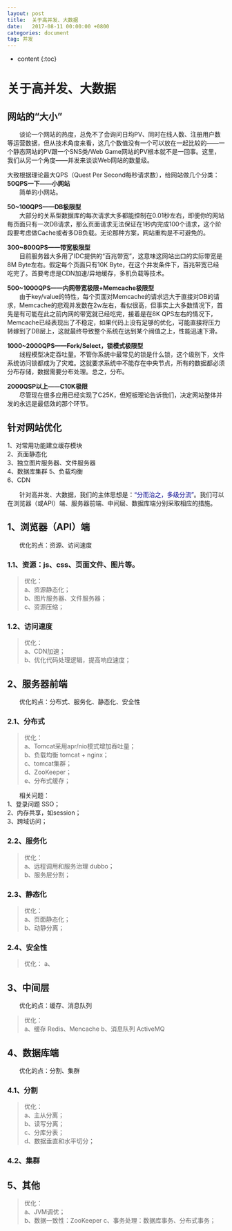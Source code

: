 ```yaml
---
layout: post
title:  关于高并发、大数据
date:   2017-08-11 00:00:00 +0800
categories: document
tag: 并发
---
```


* content
{:toc}

# 关于高并发、大数据

## 网站的“大小”

&emsp;&emsp;谈论一个网站的热度，总免不了会询问日均PV、同时在线人数、注册用户数等运营数据，但从技术角度来看，这几个数值没有一个可以放在一起比较的——一个静态网站的PV跟一个SNS类/Web Game网站的PV根本就不是一回事。这里，我们从另一个角度——并发来谈谈Web网站的数量级。

大致根据理论最大QPS（Quest Per Second每秒请求数），给网站做几个分类：  
<b>50QPS一下——小网站</b>  
&emsp;&emsp;简单的小网站。

<b>50~100QPS——DB极限型</b>  
&emsp;&emsp;大部分的关系型数据库的每次请求大多都能控制在0.01秒左右，即便你的网站每页面只有一次DB请求，那么页面请求无法保证在1秒内完成100个请求，这个阶段要考虑做Cache或者多DB负载。无论那种方案，网站重构是不可避免的。

<b>300~800QPS——带宽极限型</b>  
&emsp;&emsp;目前服务器大多用了IDC提供的“百兆带宽”，这意味这网站出口的实际带宽是8M Byte左右。假定每个页面只有10K Byte，在这个并发条件下，百兆带宽已经吃完了。首要考虑是CDN加速/异地缓存，多机负载等技术。

<b>500~1000QPS——内网带宽极限+Memcache极限型</b>  
&emsp;&emsp;由于key/value的特性，每个页面对Memcache的请求远大于直接对DB的请求，Memcache的悲观并发数在2w左右，看似很高，但事实上大多数情况下，首先是有可能在此之前内网的带宽就已经吃完，接着是在8K QPS左右的情况下，Memcache已经表现出了不稳定，如果代码上没有足够的优化，可能直接将压力转嫁到了DB层上，这就最终导致整个系统在达到某个阀值之上，性能迅速下滑。  

<b>1000~2000QPS——Fork/Select，锁模式极限型</b>  
&emsp;&emsp;线程模型决定吞吐量。不管你系统中最常见的锁是什么锁，这个级别下，文件系统访问锁都成为了灾难。这就要求系统中不能存在中央节点，所有的数据都必须分布存储，数据需要分布处理。总之，分布。

<b>2000QSP以上——C10K极限</b>  
&emsp;&emsp;尽管现在很多应用已经实现了C25K，但短板理论告诉我们，决定网站整体并发的永远是最低效的那个环节。

## 针对网站优化  
1、对常用功能建立缓存模块  
2、页面静态化  
3、独立图片服务器、文件服务器  
4、数据库集群
5、负载均衡  
6、CDN  

&emsp;&emsp;针对高并发、大数据，我们的主体思想是：<font color="darkblue">“分而治之，多级分流”</font>。我们可以在浏览器（或API）端、服务器前端、中间层、数据库端分别采取相应的措施。  

## 1、浏览器（API）端  
&emsp;&emsp;优化的点：资源、访问速度  

### 1.1、资源：js、css、页面文件、图片等。
> 优化：  
a、资源静态化；  
b、图片服务器、文件服务器；  
c、资源压缩；

### 1.2、访问速度
> 优化：  
a、CDN加速；  
b、优化代码处理逻辑，提高响应速度；  

## 2、服务器前端  

&emsp;&emsp;优化的点：分布式、服务化、静态化、安全性

### 2.1、分布式  
> 优化：  
a、Tomcat采用apr/nio模式增加吞吐量；  
b、负载均衡 tomcat + nginx；  
c、tomcat集群；  
d、ZooKeeper；  
e、分布式缓存；  

&emsp;&emsp;相关问题：   
1、登录问题 SSO；  
2、内存共享，如session；  
3、跨域访问；  

### 2.2、服务化
> 优化：  
a、远程调用和服务治理 dubbo；  
b、服务层分割；  

### 2.3、静态化  
> 优化：  
a、页面静态化；  
b、动静分离；  

### 2.4、安全性  
> 优化：
a、

## 3、中间层  
&emsp;&emsp;优化的点：缓存、消息队列

> 优化：  
a、缓存 Redis、Mencache
b、消息队列 ActiveMQ

## 4、数据库端
&emsp;&emsp;优化的点：分割、集群

### 4.1、分割
> 优化：  
a、主从分离；  
b、读写分离；  
c、分库分表；  
d、数据垂直和水平切分；  

### 4.2、集群

## 5、其他
> 优化：  
a、JVM调优；  
b、数据一致性：ZooKeeper
c、事务处理：数据库事务、分布式事务；  

